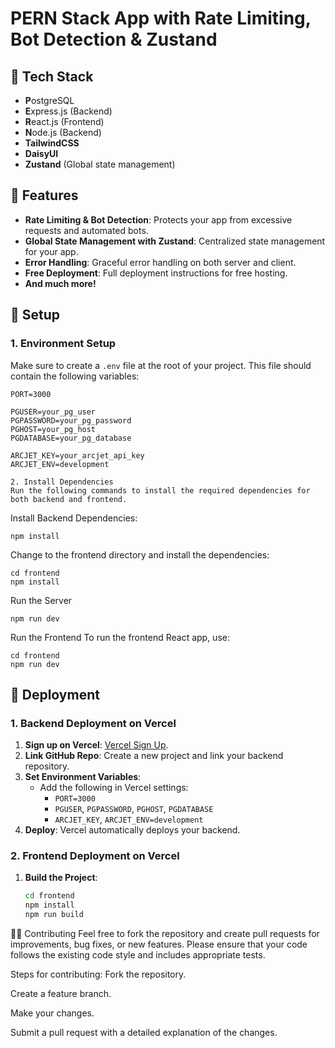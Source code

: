 # PERN Stack App with Rate Limiting, Bot Detection & Zustand

## 🌟 Tech Stack

- **P**ostgreSQL
- **E**xpress.js (Backend)
- **R**eact.js (Frontend)
- **N**ode.js (Backend)
- **TailwindCSS**
- **DaisyUI**
- **Zustand** (Global state management)

## 🚀 Features

- **Rate Limiting & Bot Detection**: Protects your app from excessive requests and automated bots.
- **Global State Management with Zustand**: Centralized state management for your app.
- **Error Handling**: Graceful error handling on both server and client.
- **Free Deployment**: Full deployment instructions for free hosting.
- **And much more!**

## 🔧 Setup

### 1. **Environment Setup**

Make sure to create a `.env` file at the root of your project. This file should contain the following variables:

```env
PORT=3000

PGUSER=your_pg_user
PGPASSWORD=your_pg_password
PGHOST=your_pg_host
PGDATABASE=your_pg_database

ARCJET_KEY=your_arcjet_api_key
ARCJET_ENV=development

2. Install Dependencies
Run the following commands to install the required dependencies for both backend and frontend.

```
Install Backend Dependencies:
```
npm install

```
Change to the frontend directory and install the dependencies:
```
cd frontend
npm install

```
Run the Server
```
npm run dev
```
Run the Frontend
To run the frontend React app, use:
```
cd frontend
npm run dev
```

## 🚀 Deployment

### 1. **Backend Deployment on Vercel**

1. **Sign up on Vercel**: [Vercel Sign Up](https://vercel.com/signup).
2. **Link GitHub Repo**: Create a new project and link your backend repository.
3. **Set Environment Variables**:
   - Add the following in Vercel settings:
     - `PORT=3000`
     - `PGUSER`, `PGPASSWORD`, `PGHOST`, `PGDATABASE`
     - `ARCJET_KEY`, `ARCJET_ENV=development`
4. **Deploy**: Vercel automatically deploys your backend.

### 2. **Frontend Deployment on Vercel**

1. **Build the Project**:
   ```bash
   cd frontend
   npm install
   npm run build


👩‍💻 Contributing
Feel free to fork the repository and create pull requests for improvements, bug fixes, or new features. Please ensure that your code follows the existing code style
and includes appropriate tests.

Steps for contributing:
Fork the repository.

Create a feature branch.

Make your changes.

Submit a pull request with a detailed explanation of the changes.



























